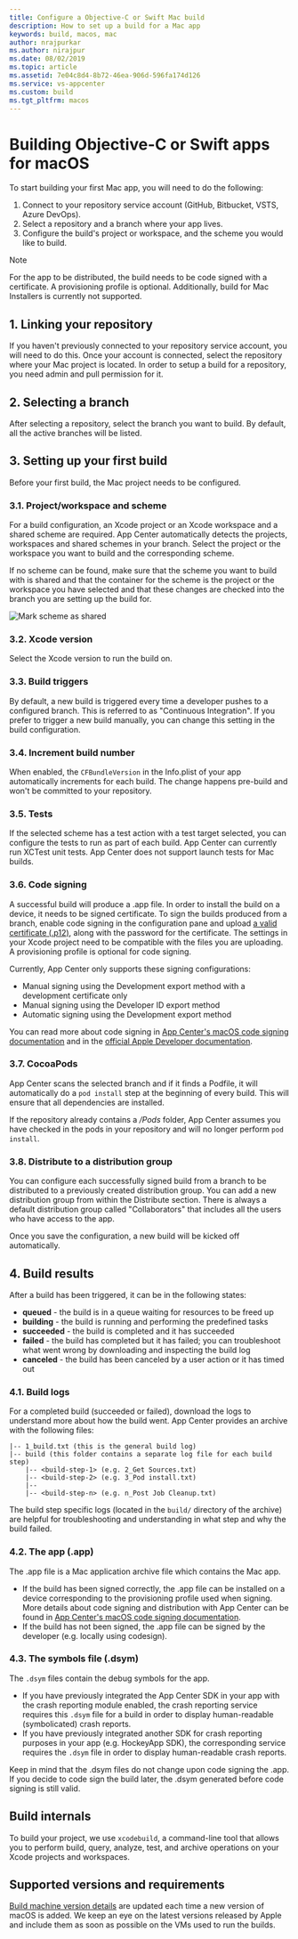 ```yaml
---
title: Configure a Objective-C or Swift Mac build
description: How to set up a build for a Mac app
keywords: build, macos, mac
author: nrajpurkar
ms.author: nirajpur
ms.date: 08/02/2019
ms.topic: article
ms.assetid: 7e04c8d4-8b72-46ea-906d-596fa174d126
ms.service: vs-appcenter
ms.custom: build
ms.tgt_pltfrm: macos
---
```


# Building Objective-C or Swift apps for macOS

To start building your first Mac app, you will need to do the following:

1. Connect to your repository service account (GitHub, Bitbucket, VSTS, Azure DevOps).
2. Select a repository and a branch where your app lives.
3. Configure the build's project or workspace, and the scheme you would like to build.

> [!NOTE]
> For the app to be distributed, the build needs to be code signed with a certificate. A provisioning profile is optional.  Additionally, build for Mac Installers is currently not supported.

## 1. Linking your repository

If you haven't previously connected to your repository service account, you will need to do this. Once your account is connected, select the repository where your Mac project is located. In order to setup a build for a repository, you need admin and pull permission for it.

## 2. Selecting a branch

After selecting a repository, select the branch you want to build. By default, all the active branches will be listed.

## 3. Setting up your first build

Before your first build, the Mac project needs to be configured.

### 3.1. Project/workspace and scheme

For a build configuration, an Xcode project or an Xcode workspace and a shared scheme are required. App Center automatically detects the projects, workspaces and shared schemes in your branch. Select the project or the workspace you want to build and the corresponding scheme.

If no scheme can be found, make sure that the scheme you want to build with is shared and that the container for the scheme is the project or the workspace you have selected and that these changes are checked into the branch you are setting up the build for.

![Mark scheme as shared](images/xcode-share-scheme.png "Marking a scheme as shared in Xcode")

### 3.2. Xcode version

Select the Xcode version to run the build on.

### 3.3. Build triggers

By default, a new build is triggered every time a developer pushes to a configured branch. This is referred to as "Continuous Integration". If you prefer to trigger a new build manually, you can change this setting in the build configuration.

### 3.4. Increment build number

When enabled, the `CFBundleVersion` in the Info.plist of your app automatically increments for each build. The change happens pre-build and won't be committed to your repository.

### 3.5. Tests

If the selected scheme has a test action with a test target selected, you can configure the tests to run as part of each build. App Center can currently run XCTest unit tests. App Center does not support launch tests for Mac builds.

### 3.6. Code signing

A successful build will produce a .app file. In order to install the build on a device, it needs to be signed certificate. To sign the builds produced from a branch, enable code signing in the configuration pane and upload [a valid certificate (.p12)](~/build/macos/uploading-signing-files.md), along with the password for the certificate. The settings in your Xcode project need to be compatible with the files you are uploading. A provisioning profile is optional for code signing.

Currently, App Center only supports these signing configurations:

- Manual signing using the Development export method with a development certificate only
- Manual signing using the Developer ID export method
- Automatic signing using the Development export method

You can read more about code signing in [App Center's macOS code signing documentation](~/build/macos/code-signing.md) and in the [official Apple Developer documentation](https://developer.apple.com/support/code-signing/).

### 3.7. CocoaPods

App Center scans the selected branch and if it finds a Podfile, it will automatically do a `pod install` step at the beginning of every build. This will ensure that all dependencies are installed.

If the repository already contains a */Pods* folder, App Center assumes you have checked in the pods in your repository and will no longer perform `pod install`.

### 3.8. Distribute to a distribution group

You can configure each successfully signed build from a branch to be distributed to a previously created distribution group. You can add a new distribution group from within the Distribute section. There is always a default distribution group called "Collaborators" that includes all the users who have access to the app.

Once you save the configuration, a new build will be kicked off automatically.

## 4. Build results

After a build has been triggered, it can be in the following states:

- **queued** -  the build is in a queue waiting for resources to be freed up
- **building** - the build is running and performing the predefined tasks
- **succeeded** - the build is completed and it has succeeded
- **failed** - the build has completed but it has failed; you can troubleshoot what went wrong by downloading and inspecting the build log
- **canceled** - the build has been canceled by a user action or it has timed out

### 4.1. Build logs

For a completed build (succeeded or failed), download the logs to understand more about how the build went. App Center provides an archive with the following files:

```NA
|-- 1_build.txt (this is the general build log)
|-- build (this folder contains a separate log file for each build step)
    |-- <build-step-1> (e.g. 2_Get Sources.txt)
    |-- <build-step-2> (e.g. 3_Pod install.txt)
    |--
    |-- <build-step-n> (e.g. n_Post Job Cleanup.txt)
```

The build step specific logs (located in the `build/` directory of the archive) are helpful for troubleshooting and understanding in what step and why the build failed.

### 4.2. The app (.app)

The .app file is a Mac application archive file which contains the Mac app.

- If the build has been signed correctly, the .app file can be installed on a device corresponding to the provisioning profile used when signing. More details about code signing and distribution with App Center can be found in [App Center's macOS code signing documentation](~/build/macos/code-signing.md).
- If the build has not been signed, the .app file can be signed by the developer (e.g. locally using codesign).

### 4.3. The symbols file (.dsym)

The `.dsym` files contain the debug symbols for the app.

- If you have previously integrated the App Center SDK in your app with the crash reporting module enabled, the crash reporting service requires this `.dsym` file for a build in order to display human-readable (symbolicated) crash reports.
- If you have previously integrated another SDK for crash reporting purposes in your app (e.g. HockeyApp SDK), the corresponding service requires the `.dsym` file in order to display human-readable crash reports.

Keep in mind that the .dsym files do not change upon code signing the .app. If you decide to code sign the build later, the .dsym generated before code signing is still valid.

[xcode-share-scheme]: images/xcode-share-scheme.png "Marking a scheme as shared in Xcode"

## Build internals

To build your project, we use `xcodebuild`, a command-line tool that allows you to perform build, query, analyze, test, and archive operations on your Xcode projects and workspaces.

## Supported versions and requirements

[Build machine version details](~/build/software.md) are updated each time a new version of macOS is added. We keep an eye on the latest versions released by Apple and include them as soon as possible on the VMs used to run the builds.
